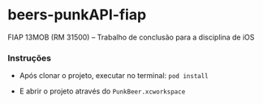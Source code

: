 # beers-punkAPI-fiap
FIAP 13MOB (RM 31500) – Trabalho de conclusão para a disciplina de iOS

### Instruções
- Após clonar o projeto, executar no terminal:
```pod install```

- E abrir o projeto através do `PunkBeer.xcworkspace`
